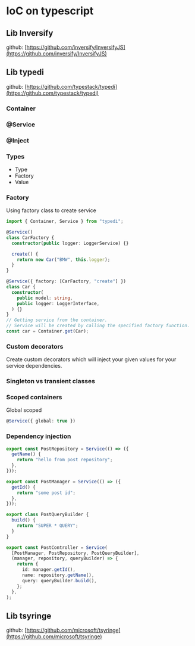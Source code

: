 # IoC on typescript

## Lib Inversify

github: [https://github.com/inversify/InversifyJS](https://github.com/inversify/InversifyJS)

## Lib typedi

github: [https://github.com/typestack/typedi](https://github.com/typestack/typedi)

### Container

### @Service

### @Inject

### Types

- Type
- Factory
- Value

### Factory

Using factory class to create service

```typescript
import { Container, Service } from "typedi";

@Service()
class CarFactory {
  constructor(public logger: LoggerService) {}

  create() {
    return new Car("BMW", this.logger);
  }
}

@Service({ factory: [CarFactory, "create"] })
class Car {
  constructor(
    public model: string,
    public logger: LoggerInterface,
  ) {}
}
// Getting service from the container.
// Service will be created by calling the specified factory function.
const car = Container.get(Car);
```

### Custom decorators

Create custom decorators which will inject your given values for your service dependencies.

### Singleton vs transient classes

### Scoped containers

Global scoped

```typescript
@Service({ global: true })

```

### Dependency injection

```typescript
export const PostRepository = Service(() => ({
  getName() {
    return "hello from post repository";
  },
}));

export const PostManager = Service(() => ({
  getId() {
    return "some post id";
  },
}));

export class PostQueryBuilder {
  build() {
    return "SUPER * QUERY";
  }
}

export const PostController = Service(
  [PostManager, PostRepository, PostQueryBuilder],
  (manager, repository, queryBuilder) => {
    return {
      id: manager.getId(),
      name: repository.getName(),
      query: queryBuilder.build(),
    };
  },
);
```

## Lib tsyringe

github: [https://github.com/microsoft/tsyringe](https://github.com/microsoft/tsyringe)

